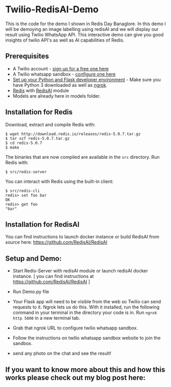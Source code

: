 # Twilio-RedisAI-Demo
This is the code for the demo I shown in Redis Day Banaglore. In this demo I will be demoying an image labelling using redisAI and we will display our result using Twilio WhatsApp API. This interactive demo can give you good insights of twilio API's as well as AI capabilities of Redis.

## Prerequisites
* A Twilio account - [sign up for a free one here](https://www.twilio.com/try-twilio)
* A Twilio whatsapp sandbox - [configure one here](https://www.twilio.com/console/sms/whatsapp/sandbox)
* [Set up your Python and Flask developer environment](https://www.twilio.com/docs/usage/tutorials/how-to-set-up-your-python-and-flask-development-environment) - Make sure you have Python 3 downloaded as well as [ngrok](https://ngrok.com/).
* [Redis](https://github.com/antirez/redis) with [RedisAI](https://github.com/RedisAI/RedisAI) module
* Models are already here in models folder.

## Installation for Redis
Download, extract and compile Redis with:
```
$ wget http://download.redis.io/releases/redis-5.0.7.tar.gz
$ tar xzf redis-5.0.7.tar.gz
$ cd redis-5.0.7
$ make
```
The binaries that are now compiled are available in the ```src``` directory. Run Redis with: 
```
$ src/redis-server
```
You can interact with Redis using the built-in client:
```
$ src/redis-cli
redis> set foo bar
OK
redis> get foo
"bar"
```
## Installation for RedisAI
You can find instructions to launch docker instance or build RedisAI from source here: https://github.com/RedisAI/RedisAI

## Setup and Demo:
* Start Redis-Server with redisAI module or launch redisAI docker instance. [ you can find instructions at https://github.com/RedisAI/RedisAI ]

* Run Demo.py file

* Your Flask app will need to be visible from the web so Twilio can send requests to it. Ngrok lets us do this. With it installed, run the following command in your terminal in the directory your code is in. Run ```ngrok http 5000``` in a new terminal tab.

* Grab that ngrok URL to configure twilio whatsapp sandbox.

* Follow the instructions on twilio whatsapp sandbox website to join the sandbox.

* send any photo on the chat and see the result!

## If you want to know more about this and how this works please check out my blog post here: 








